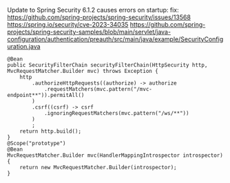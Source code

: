 Update to Spring Security 6.1.2 causes errors on startup:
	fix:
	https://github.com/spring-projects/spring-security/issues/13568
    https://spring.io/security/cve-2023-34035
	https://github.com/spring-projects/spring-security-samples/blob/main/servlet/java-configuration/authentication/preauth/src/main/java/example/SecurityConfiguration.java

    @Bean 
    public SecurityFilterChain securityFilterChain(HttpSecurity http, MvcRequestMatcher.Builder mvc) throws Exception {
        http
            .authorizeHttpRequests((authorize) -> authorize
                .requestMatchers(mvc.pattern("/mvc-endpoint**")).permitAll()
            )
            .csrf((csrf) -> csrf
                .ignoringRequestMatchers(mvc.pattern("/ws/**"))
            )
            ;
        return http.build();
    }
    @Scope("prototype")
	@Bean
	MvcRequestMatcher.Builder mvc(HandlerMappingIntrospector introspector) {
		return new MvcRequestMatcher.Builder(introspector);
	}